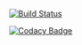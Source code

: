 [![Build Status](https://travis-ci.org/AventusM/Tiimi.io.svg?branch=anton)](https://travis-ci.org/AventusM/Tiimi.io)


[![Codacy Badge](https://api.codacy.com/project/badge/Grade/f41ac702ebac4b3c827c0d1416afc798)](https://www.codacy.com/app/AventusM/Tiimi.io?utm_source=github.com&amp;utm_medium=referral&amp;utm_content=AventusM/Tiimi.io&amp;utm_campaign=Badge_Grade)

